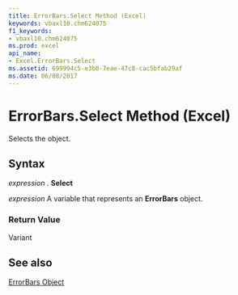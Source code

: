 ```yaml
---
title: ErrorBars.Select Method (Excel)
keywords: vbaxl10.chm624075
f1_keywords:
- vbaxl10.chm624075
ms.prod: excel
api_name:
- Excel.ErrorBars.Select
ms.assetid: 699994c5-e3b0-7eae-47c8-cac5bfab29af
ms.date: 06/08/2017
---
```



# ErrorBars.Select Method (Excel)

Selects the object.


## Syntax

 _expression_ . **Select**

 _expression_ A variable that represents an **ErrorBars** object.


### Return Value

Variant


## See also


[ErrorBars Object](Excel.ErrorBars(objec).md)

